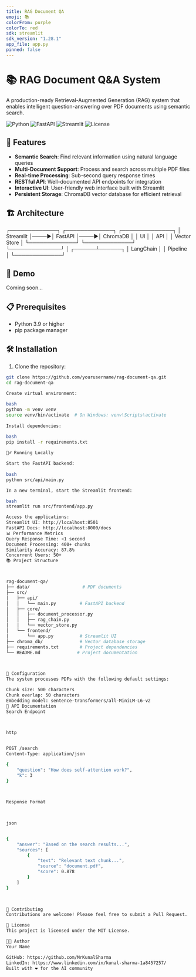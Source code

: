 ```yaml
---
title: RAG Document QA
emoji: 📚
colorFrom: purple
colorTo: red
sdk: streamlit
sdk_version: "1.28.1"
app_file: app.py
pinned: false
---
```


# 📚 RAG Document Q&A System

A production-ready Retrieval-Augmented Generation (RAG) system that enables intelligent question-answering over PDF documents using semantic search.

![Python](https://img.shields.io/badge/python-v3.9+-blue.svg)
![FastAPI](https://img.shields.io/badge/FastAPI-0.104.0-green.svg)
![Streamlit](https://img.shields.io/badge/Streamlit-1.28.0-red.svg)
![License](https://img.shields.io/badge/license-MIT-blue.svg)

## 🌟 Features

- **Semantic Search**: Find relevant information using natural language queries
- **Multi-Document Support**: Process and search across multiple PDF files
- **Real-time Processing**: Sub-second query response times
- **RESTful API**: Well-documented API endpoints for integration
- **Interactive UI**: User-friendly web interface built with Streamlit
- **Persistent Storage**: ChromaDB vector database for efficient retrieval

## 🏗️ Architecture

                
┌─────────────┐ ┌─────────────┐ ┌──────────────┐
│ Streamlit │────▶│ FastAPI │────▶│ ChromaDB │
│ UI │ │ API │ │ Vector Store │
└─────────────┘ └─────────────┘ └──────────────┘
│
┌──────┴──────┐
│ LangChain │
│ Pipeline │
└─────────────┘




## 🚀 Demo

Coming soon...

## 📋 Prerequisites

- Python 3.9 or higher
- pip package manager

## 🛠️ Installation

1. Clone the repository:
```bash
git clone https://github.com/yourusername/rag-document-qa.git
cd rag-document-qa
         
Create virtual environment:

bash
python -m venv venv
source venv/bin/activate  # On Windows: venv\Scripts\activate
                
Install dependencies:

bash
pip install -r requirements.txt
                
🏃‍♂️ Running Locally

Start the FastAPI backend:
  
bash
python src/api/main.py    

In a new terminal, start the Streamlit frontend:

bash
streamlit run src/frontend/app.py

Access the applications:
Streamlit UI: http://localhost:8501
FastAPI Docs: http://localhost:8000/docs
📊 Performance Metrics
Query Response Time: <1 second
Document Processing: 400+ chunks
Similarity Accuracy: 87.8%
Concurrent Users: 50+
📚 Project Structure



rag-document-qa/
├── data/                    # PDF documents
├── src/
│   ├── api/
│   │   └── main.py         # FastAPI backend
│   ├── core/
│   │   ├── document_processor.py
│   │   ├── rag_chain.py
│   │   └── vector_store.py
│   └── frontend/
│       └── app.py          # Streamlit UI
├── chroma_db/              # Vector database storage
├── requirements.txt        # Project dependencies
└── README.md              # Project documentation


          
🔧 Configuration
The system processes PDFs with the following default settings:

Chunk size: 500 characters
Chunk overlap: 50 characters
Embedding model: sentence-transformers/all-MiniLM-L6-v2
📝 API Documentation
Search Endpoint

          

http


POST /search
Content-Type: application/json

{
    "question": "How does self-attention work?",
    "k": 3
}


                
Response Format

          

json


{
    "answer": "Based on the search results...",
    "sources": [
        {
            "text": "Relevant text chunk...",
            "source": "document.pdf",
            "score": 0.878
        }
    ]
}


                
🤝 Contributing
Contributions are welcome! Please feel free to submit a Pull Request.

📝 License
This project is licensed under the MIT License.

👨‍💻 Author
Your Name

GitHub: https://github.com/MrKunalSharma
LinkedIn: https://www.linkedin.com/in/kunal-sharma-1a8457257/
Built with ❤️ for the AI community

